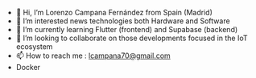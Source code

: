 - 👋 Hi, I’m Lorenzo Campana Fernández from Spain (Madrid)
- 👀 I’m interested news technologies both Hardware and Software
- 🌱 I’m currently learning Flutter (frontend) and Supabase (backend) 
- 💞️ I’m looking to collaborate on those developments focused in the IoT ecosystem 
- 📫 How to reach me : lcampana70@gmail.com
- Docker 


<!---
lcampana69/lcampana69 is a ✨ special ✨ repository because its `README.md` (this file) appears on your GitHub profile.
You can click the Preview link to take a look at your changes.
Cambio en b1
--->
